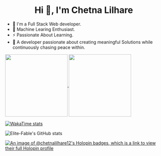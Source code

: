 <h1 align="center">Hi 👋, I'm Chetna Lilhare</h1>

- 🌱 I'm a Full Stack Web developer.
- 📝 Machine Learing Enthusiast.
- ⚡ Passionate About Learning.
- 💚 A developer passionate about creating meaningful Solutions while continuously chasing peace within. 
<a href="https://github.com/elite-fable/github-readme-stats">
  <img height=200 align="center" src="https://github-readme-stats.vercel.app/api?username=elite-fable" />
</a>
<a href="https://github.com/elite-fable/convoychat">
  <img height=200 align="center" src="https://github-readme-stats.vercel.app/api/top-langs?username=elite-fable&layout=compact&langs_count=8&card_width=320" />
</a>



[![WakaTime stats](https://github-readme-stats.vercel.app/api/wakatime?username=elite_fable)](https://github.com/anuraghazra/github-readme-stats)

![Elite-Fable's GitHub stats](https://github-readme-stats.vercel.app/api?username=elite-fable&show_icons=true&theme=radical)

[![An image of @chetnalilhare12's Holopin badges, which is a link to view their full Holopin profile](https://holopin.me/chetnalilhare12)](https://holopin.io/@chetnalilhare12)

